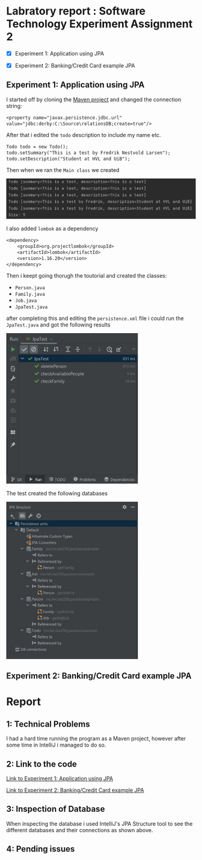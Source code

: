 # Labratory report : Software Technology Experiment Assignment 2
 - [x] Experiment 1: Application using JPA
 - [x] Experiment 2: Banking/Credit Card example JPA


## Experiment 1: Application using JPA
I started off by cloning the [Maven project](https://github.com/timKraeuter/dat250-jpa-example) and changed the connection string:

``` 
<property name="javax.persistence.jdbc.url" value="jdbc:derby:C:\Source\relationsDB;create=true"/>
```

After that i edited the `todo` description to include my name etc.

```
Todo todo = new Todo();
todo.setSummary("This is a test by Fredrik Nestvold Larsen");
todo.setDescription("Student at HVL and UiB");
```

Then when we ran the `Main class` we created

<img src="extra\Tabell.JPG" width="600">

I also added `lombok` as a dependency

```
<dependency>
    <groupId>org.projectlombok</groupId>
    <artifactId>lombok</artifactId>
    <version>1.16.20</version>
</dependency>
```

Then i keept going thorugh the toutorial and created the classes:
 * `Person.java`
 * `Family.java`
 * `Job.java`
 * `JpaTest.java`

after completing this and editing the `persistence.xml` file i could run the `JpaTest.java` and got the following results

<img src="extra\test.JPG" width="350">

The test created the following databases

<img src="extra\JPA.JPG" width="350">


## Experiment 2: Banking/Credit Card example JPA


# Report

## 1: Technical Problems
I had a hard time running the program as a Maven project, however after some time in IntelliJ i managed to do so. 

## 2: Link to the code 
[Link to Experiment 1: Application using JPA]()

[Link to Experiment 2: Banking/Credit Card example JPA]()

## 3: Inspection of Database
When inspecting the database i used IntelliJ's JPA Structure tool to see the different databases and their connections as shown above.

## 4: Pending issues 

